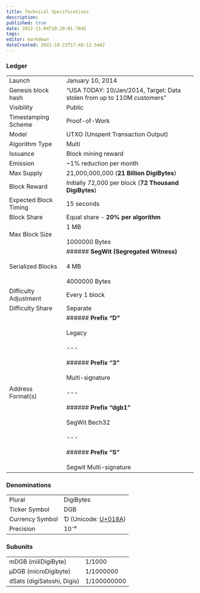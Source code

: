 ```yaml
---
title: Technical Specifications
description: 
published: true
date: 2022-11-04T10:29:01.784Z
tags: 
editor: markdown
dateCreated: 2022-10-23T17:48:12.544Z
---
```


### Ledger

|     |     |
| --- | --- |
| Launch | January 10, 2014 |
| Genesis block hash | “USA TODAY: 10/Jan/2014, Target: Data stolen from up to 110M customers” |
| Visibility | Public |
| Timestamping Scheme | Proof-of-Work |
| Model | UTXO (Unspent Transaction Output) |
| Algorithm Type | Multi |
| Issuance | Block mining reward |
| Emission | ~1% reduction per month |
| Max Supply | 21,000,000,000 (**21 Billion DigiBytes**) |
| Block Reward | Initially 72,000 per block (**72 Thousand DigiBytes**) |
| Expected Block Timing | 15 seconds |
| Block Share | Equal share - **20% per algorithm** |
| Max Block Size | 1 MB<br><br>1000000 Bytes |
| Serialized Blocks | ###### **SegWit (Segregated Witness)**<br><br>4 MB<br><br>4000000 Bytes |
| Difficulty Adjustment | Every 1 block |
| Difficulty Share | Separate |
| Address Format(s) | ###### **Prefix “D"**<br><br>Legacy<br><br>---<br><br>###### **Prefix “3”**<br><br>Multi-signature<br><br>---<br><br>###### **Prefix “dgb1”**<br><br>SegWit Bech32<br><br>---<br><br>###### **Prefix “S”**<br><br>Segwit Multi-signature |

### Denominations

|     |     |
| --- | --- |
| Plural | DigiBytes |
| Ticker Symbol | DGB |
| Currency Symbol | Ɗ (Unicode: [U+018A](https://unicode-table.com/en/018A/)) |
| Precision | 10⁻⁸ |

### Subunits

|     |     |
| --- | --- |
| mDGB (miliDigiByte) | 1/1000 |
| µDGB (microDigibyte) | 1/1000000 |
| ɗSats (digiSatoshi, Digis) | 1/100000000 |